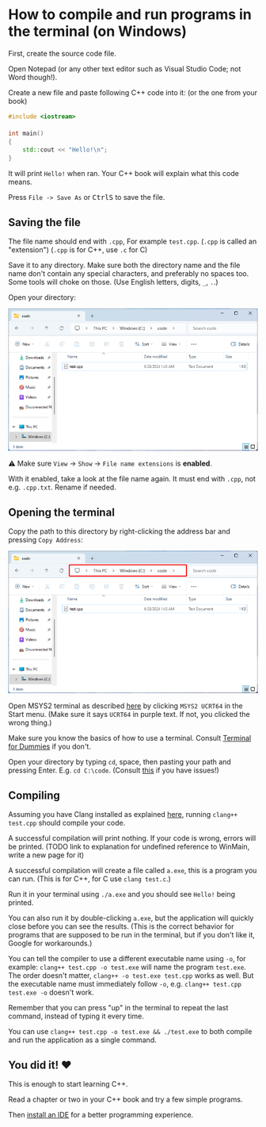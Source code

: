 # How to compile and run programs in the terminal (on Windows)

First, create the source code file.

Open Notepad (or any other text editor such as Visual Studio Code; not Word though!).

Create a new file and paste following C++ code into it: (or the one from your book)
```cpp
#include <iostream>

int main()
{
    std::cout << "Hello!\n";
}
```

It will print `Hello!` when ran. Your C++ book will explain what this code means.

Press `File -> Save As` or <kbd>Ctrl</kbd><kbd>S</kbd> to save the file.

## Saving the file

The file name should end with `.cpp`, For example `test.cpp`. (`.cpp` is called an "extension") (`.cpp` is for C++, use `.c` for C)

Save it to any directory. Make sure both the directory name and the file name don't contain any special characters, and preferably no spaces too. Some tools will choke on those. (Use English letters, digits, `_`, `.`.)

Open your directory:

[![Windows file explorer](/images/file_explorer.png)]((/images/file_explorer.png))

⚠ Make sure `View` -> `Show` -> `File name extensions` is **enabled**.

With it enabled, take a look at the file name again. It must end with `.cpp`, not e.g. `.cpp.txt`. Rename if needed.

## Opening the terminal

Copy the path to this directory by right-clicking the address bar and pressing `Copy Address`:

[![Windows file explorer](/images/file_explorer_address.png)]((/images/file_explorer_address.png))

Open MSYS2 terminal as described [here](/installing_toolchain_msys2.md#installing-msys2) by clicking `MSYS2 UCRT64` in the Start menu. (Make sure it says `UCRT64` in purple text. If not, you clicked the wrong thing.)

Make sure you know the basics of how to use a terminal. Consult [Terminal for Dummies](/terminal_for_dummies.md) if you don't.

Open your directory by typing `cd`, space, then pasting your path and pressing Enter. E.g. `cd C:\code`. (Consult [this](/terminal_for_dummies.md) if you have issues!)

## Compiling

Assuming you have Clang installed as explained [here](/installing_toolchain_msys2.md), running `clang++ test.cpp` should compile your code.

A successful compilation will print nothing. If your code is wrong, errors will be printed. (TODO link to explanation for undefined reference to WinMain, write a new page for it)

A successful compilation will create a file called `a.exe`, this is a program you can run. (This is for C++, for C use `clang test.c`.)

Run it in your terminal using `./a.exe` and you should see `Hello!` being printed.

You can also run it by double-clicking `a.exe`, but the application will quickly close before you can see the results. (This is the correct behavior for programs that are supposed to be run in the terminal, but if you don't like it, Google for workarounds.)

You can tell the compiler to use a different executable name using `-o`, for example: `clang++ test.cpp -o test.exe` will name the program `test.exe`. The order doesn't matter, `clang++ -o test.exe test.cpp` works as well. But the executable name must immediately follow `-o`, e.g. `clang++ test.cpp test.exe -o` doesn't work.

Remember that you can press "up" in the terminal to repeat the last command, instead of typing it every time.

You can use `clang++ test.cpp -o test.exe && ./test.exe` to both compile and run the application as a single command.

## You did it! ❤️

This is enough to start learning C++.

Read a chapter or two in your C++ book and try a few simple programs.

Then [install an IDE](/installing_ide.md) for a better programming experience.
